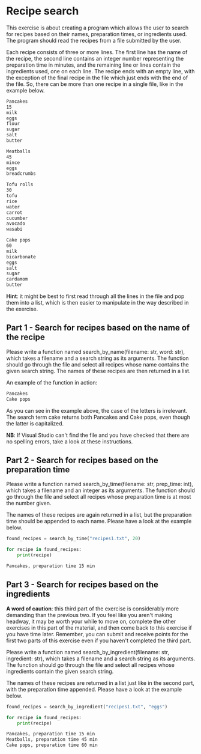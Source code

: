 
# Recipe search

This exercise is about creating a program which allows the user to search for recipes based on their names, preparation times, or ingredients used. The program should read the recipes from a file submitted by the user.

Each recipe consists of three or more lines. The first line has the name of the recipe, the second line contains an integer number representing the preparation time in minutes, and the remaining line or lines contain the ingredients used, one on each line. The recipe ends with an empty line, with the exception of the final recipe in the file which just ends with the end of the file. So, there can be more than one recipe in a single file, like in the example below.

```markdown
Pancakes
15
milk
eggs
flour
sugar
salt
butter

Meatballs
45
mince
eggs
breadcrumbs

Tofu rolls
30
tofu
rice
water
carrot
cucumber
avocado
wasabi

Cake pops
60
milk
bicarbonate
eggs
salt
sugar
cardamom
butter
```

**Hint**: it might be best to first read through all the lines in the file and pop them into a list, which is then easier to manipulate in the way described in the exercise.

## Part 1 - Search for recipes based on the name of the recipe

Please write a function named search_by_name(filename: str, word: str), which takes a filename and a search string as its arguments. The function should go through the file and select all recipes whose name contains the given search string. The names of these recipes are then returned in a list.

An example of the function in action:

```markdown
Pancakes
Cake pops
```

As you can see in the example above, the case of the letters is irrelevant. The search term cake returns both Pancakes and Cake pops, even though the latter is capitalized.

**NB**: If Visual Studio can't find the file and you have checked that there are no spelling errors, take a look at these instructions.

## Part 2 - Search for recipes based on the preparation time

Please write a function named search_by_time(filename: str, prep_time: int), which takes a filename and an integer as its arguments. The function should go through the file and select all recipes whose preparation time is at most the number given.

The names of these recipes are again returned in a list, but the preparation time should be appended to each name. Please have a look at the example below.

```python
found_recipes = search_by_time("recipes1.txt", 20)

for recipe in found_recipes:
    print(recipe)
```

```markdown
Pancakes, preparation time 15 min
```

## Part 3 - Search for recipes based on the ingredients

**A word of caution**: this third part of the exercise is considerably more demanding than the previous two. If you feel like you aren't making headway, it may be worth your while to move on, complete the other exercises in this part of the material, and then come back to this exercise if you have time later. Remember, you can submit and receive points for the first two parts of this exercise even if you haven't completed the third part.

Please write a function named search_by_ingredient(filename: str, ingredient: str), which takes a filename and a search string as its arguments. The function should go through the file and select all recipes whose ingredients contain the given search string.

The names of these recipes are returned in a list just like in the second part, with the preparation time appended. Please have a look at the example below.

```python
found_recipes = search_by_ingredient("recipes1.txt", "eggs")

for recipe in found_recipes:
    print(recipe)
```

```markdown
Pancakes, preparation time 15 min
Meatballs, preparation time 45 min
Cake pops, preparation time 60 min
```

